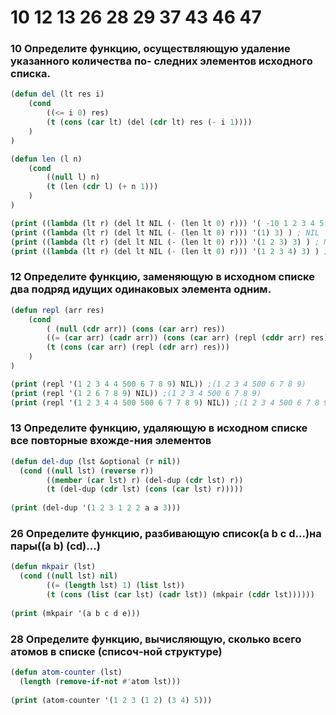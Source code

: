 # 10 12 13 26 28 29 37 43 46 47 

### 10 Определите функцию, осуществляющую удаление указанного количества по- следних элементов исходного списка.
```lisp
(defun del (lt res i)
    (cond
        ((<= i 0) res)
        (t (cons (car lt) (del (cdr lt) res (- i 1))))
    )
)

(defun len (l n)
    (cond 
        ((null l) n)
        (t (len (cdr l) (+ n 1)))
    )
)

(print ((lambda (lt r) (del lt NIL (- (len lt 0) r))) '( -10 1 2 3 4 5 -2 -4) 3) ) ;(-10 1 2 3 4)
(print ((lambda (lt r) (del lt NIL (- (len lt 0) r))) '(1) 3) ) ; NIL
(print ((lambda (lt r) (del lt NIL (- (len lt 0) r))) '(1 2 3) 3) ) ; NIL
(print ((lambda (lt r) (del lt NIL (- (len lt 0) r))) '(1 2 3 4) 3) ) ; (1)
```
### 12 Определите функцию, заменяющую в исходном списке два подряд идущих одинаковых элемента одним.
```lisp
(defun repl (arr res)
    (cond
        ( (null (cdr arr)) (cons (car arr) res))
        ((= (car arr) (cadr arr)) (cons (car arr) (repl (cddr arr) res) ))
        (t (cons (car arr) (repl (cdr arr) res)))
    )
)

(print (repl '(1 2 3 4 4 500 6 7 8 9) NIL)) ;(1 2 3 4 500 6 7 8 9)
(print (repl '(1 2 6 7 8 9) NIL)) ;(1 2 3 4 500 6 7 8 9)
(print (repl '(1 2 3 4 4 500 500 6 7 7 8 9) NIL)) ;(1 2 3 4 500 6 7 8 9)
```
### 13 Определите функцию, удаляющую в исходном списке все повторные вхожде-ния элементов
```lisp
(defun del-dup (lst &optional (r nil))
  (cond ((null lst) (reverse r))
        ((member (car lst) r) (del-dup (cdr lst) r))
        (t (del-dup (cdr lst) (cons (car lst) r))))) 
 
(print (del-dup '(1 2 3 1 2 2 a a 3)))
```
### 26 Определите функцию, разбивающую список(a b с d...)на пары((а b) (сd)...)
```lisp
(defun mkpair (lst)
  (cond ((null lst) nil)
        ((= (length lst) 1) (list lst))
        (t (cons (list (car lst) (cadr lst)) (mkpair (cddr lst)))))) 
 
(print (mkpair '(a b c d e)))

```
### 28 Определите функцию, вычисляющую, сколько всего атомов в списке (списоч-ной структуре)
```lisp
(defun atom-counter (lst)
  (length (remove-if-not #'atom lst)))
 
(print (atom-counter '(1 2 3 (1 2) (3 4) 5)))
```
